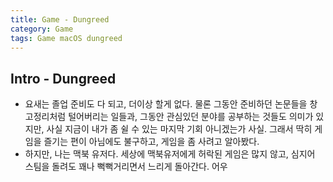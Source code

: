 ```yaml
---
title: Game - Dungreed
category: Game
tags: Game macOS dungreed
---
```


## Intro - Dungreed

- 요새는 졸업 준비도 다 되고, 더이상 할게 없다. 물론 그동안 준비하던 논문들을 창고정리처럼 털어버리는 일들과, 그동안 관심있던 분야를 공부하는 것들도 의미가 있지만, 사실 지금이 내가 좀 쉴 수 있는 마지막 기회 아니겠는가 사실. 그래서 딱히 게임을 즐기는 편이 아님에도 불구하고, 게임을 좀 사려고 알아봤다. 
- 하지만, 나는 맥북 유저다. 세상에 맥북유저에게 허락된 게임은 많지 않고, 심지어 스팀을 돌려도 꽤나 뻑뻑거리면서 느리게 돌아간다. 어우
